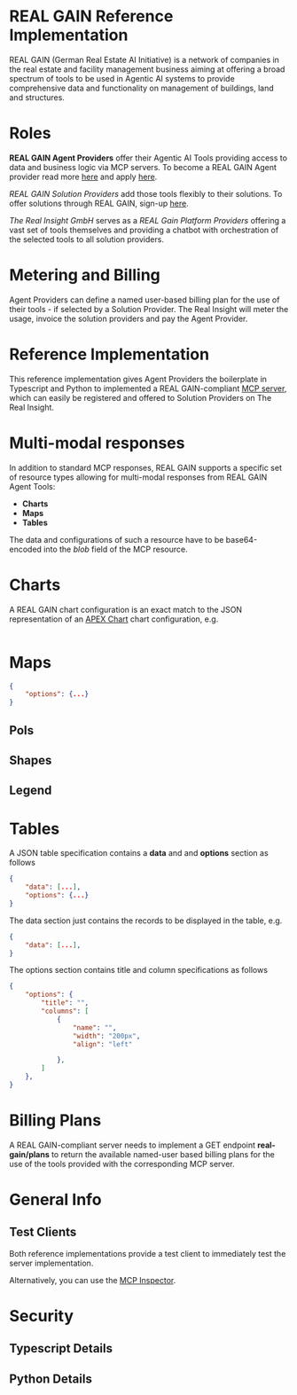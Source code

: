 # REAL GAIN Reference Implementation

REAL GAIN (German Real Estate AI Initiative) is a network of companies in the real estate and facility management business aiming at offering a broad spectrum of tools to be used in Agentic AI systems to provide comprehensive data and functionality on management of buildings, land and structures.

# Roles

**REAL GAIN Agent Providers** offer their Agentic AI Tools providing access to data and business logic via MCP servers. To become a REAL GAIN Agent provider read more [here](https://www.the-real-insight.com) and apply [here](https://www.the-real-insight.com).

*REAL GAIN Solution Providers* add those tools flexibly to their solutions. To offer solutions through REAL GAIN, sign-up [here](https://www.the-real-insight.com).

*The Real Insight GmbH* serves as a *REAL Gain Platform Providers* offering a vast set of tools themselves and providing a chatbot with orchestration of the selected tools to all solution providers.

# Metering and Billing

Agent Providers can define a named user-based billing plan for the use of their tools - if selected by a Solution Provider. The Real Insight will meter the usage, invoice the solution providers and pay the Agent Provider.

# Reference Implementation

This reference implementation gives Agent Providers the boilerplate in Typescript and Python to implemented a REAL GAIN-compliant [MCP server](https://mcp.com), which can easily be registered and offered to Solution Providers on The Real Insight.

# Multi-modal responses

In addition to standard MCP responses, REAL GAIN supports a specific set of resource types allowing for multi-modal responses from REAL GAIN Agent Tools:

* **Charts**
* **Maps**
* **Tables**

The data and configurations of such a resource have to be base64-encoded into the *blob* field of the MCP resource.

# Charts

A REAL GAIN chart configuration is an exact match to the JSON representation of an [APEX Chart](https://apexcharts.com) chart configuration, e.g.

```json
```

# Maps

```json
{
    "options": {...}
}
```

## PoIs

## Shapes

## Legend

# Tables

A JSON table specification contains a **data** and and **options** section as follows

```json
{
    "data": [...],
    "options": {...}
}
```

The data section just contains the records to be displayed in the table, e.g.

```json
{
    "data": [...],
}
```

The options section contains title and column specifications as follows

```json
{
    "options": {
        "title": "",
        "columns": [
            {
                "name": "",
                "width": "200px",
                "align": "left"

            },
        ]
    },
}
```

# Billing Plans

A REAL GAIN-compliant server needs to implement a GET endpoint **real-gain/plans** to return the available named-user based billing plans for the use of the tools provided with the corresponding MCP server.

# General Info

## Test Clients

Both reference implementations provide a test client to immediately test the server implementation.

Alternatively, you can use the [MCP Inspector](https://github.com/modelcontextprotocol/inspector).

# Security

## Typescript Details

## Python Details


